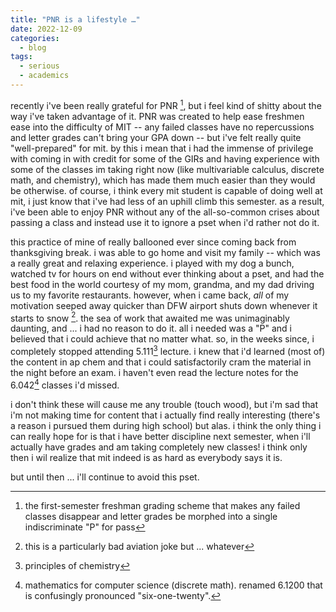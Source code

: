 ```yaml
---
title: "PNR is a lifestyle …"
date: 2022-12-09
categories:
  - blog
tags:
  - serious
  - academics
---
```


recently i've been really grateful for PNR [^1], but i feel kind of shitty about the way i've taken advantage of it. PNR was created to help ease freshmen ease into the difficulty of MIT -- any failed classes have no repercussions and letter grades can't bring your GPA down --  but i've felt really quite "well-prepared" for mit. by this i mean that i had the immense of privilege with coming in with credit for some of the GIRs and having experience with some of the classes im taking right now (like multivariable calculus, discrete math, and chemistry), which has made them much easier than they would be otherwise. of course, i think every mit student is capable of doing well at mit, i just know that i've had less of an uphill climb this semester. as a result, i've been able to enjoy PNR without any of the all-so-common crises about passing a class and instead use it to ignore a pset when i'd rather not do it.

this practice of mine of really ballooned ever since coming back from thanksgiving break. i was able to go home and visit my family -- which was a really great and relaxing experience. i played with my dog a bunch, watched tv for hours on end without ever thinking about a pset, and had the best food in the world courtesy of my mom, grandma, and my dad driving us to my favorite restaurants. however, when i came back, *all* of my motivation seeped away quicker than DFW airport shuts down whenever it starts to snow [^2]. the sea of work that awaited me was unimaginably daunting, and ... i had no reason to do it. all i needed was a "P" and i believed that i could achieve that no matter what. so, in the weeks since, i completely stopped attending 5.111[^3] lecture. i knew that i'd learned (most of) the content in ap chem and that i could satisfactorily cram the material in the night before an exam. i haven't even read the lecture notes for the 6.042[^4] classes i'd missed. 

i don't think these will cause me any trouble (touch wood), but i'm sad that i'm not making time for content that i actually find really interesting (there's a reason i pursued them during high school) but alas. i think the only thing i can really hope for is that i have better discipline next semester, when i'll actually have grades and am taking completely new classes! i think only then i wil realize that mit indeed is as hard as everybody says it is.

but until then ... i'll continue to avoid this pset.

[^1]: the first-semester freshman grading scheme that makes any failed classes disappear and letter grades be morphed into a single indiscriminate "P" for pass
[^2]: this is a particularly bad aviation joke but ... whatever
[^3]: principles of chemistry
[^4]: mathematics for computer science (discrete math). renamed 6.1200 that is confusingly pronounced "six-one-twenty".
